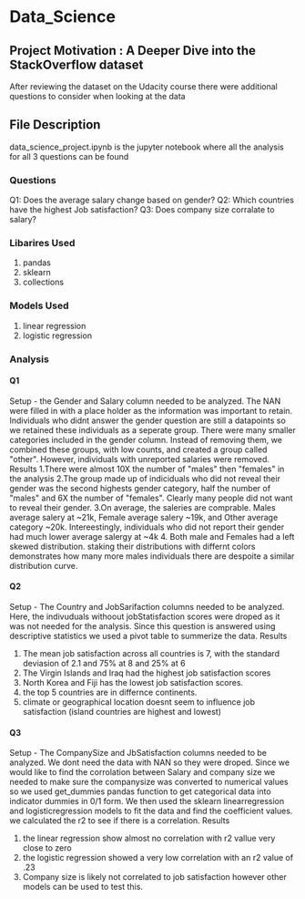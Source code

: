 # Data_Science

## Project Motivation : A Deeper Dive into the StackOverflow dataset
After reviewing the dataset on the Udacity course there were additional questions to consider when looking at the data

## File Description
data_science_project.ipynb is the jupyter notebook where all the analysis for all 3 questions can be found

### Questions 
Q1: Does the average salary change based on gender?
Q2: Which countries have the highest Job satisfaction?
Q3: Does company size corralate to salary? 

### Libarires Used
1. pandas
2. sklearn
3. collections

### Models Used
1. linear regression
2. logistic regression

### Analysis
#### Q1
Setup - the Gender and Salary column needed to be analyzed. The NAN were filled in with a place holder as the information was important to retain. Individuals who didnt answer the gender question are still a datapoints so we retained these individuals as a seperate group. There were many smaller categories included in the gender column. Instead of removing them, we combined these groups, with low counts, and created a group called "other". However, individuals with unreported salaries were removed.
Results 
1.There were almost 10X the number of "males" then "females" in the analysis
2.The group made up of indiciduals who did not reveal their gender was the second highests gender category, half the number of "males" and 6X the number of "females". Clearly many people did not want to reveal their gender.
3.On average, the saleries are comprable. Males average salery at ~21k, Female average salery ~19k, and Other average category ~20k. Intereestingly, individuals who did not report their gender had much lower average salergy at ~4k
4. Both male and Females had a left skewed distribution. staking their distributions with differnt colors demonstrates how many more males individuals there are despoite a similar distribution curve. 

#### Q2
Setup - The Country and JobSarifaction columns needed to be analyzed. Here, the indivuduals withoout jobStatisfaction scores were droped as it was not needed for the analysis. Since this question is answered using descriptive statistics we used a pivot table to summerize the data. 
Results
1.  The mean job satisfaction across all countries is 7, with the standard deviasion of 2.1 and 75% at 8 and 25% at 6 
2. The Virgin Islands and Iraq had the highest job satisfaction scores
3. North Korea and Fiji has the lowest job satisfaction scores.
4. the top 5 countries are in differnce continents.
5. climate or geographical location doesnt seem to influence job satisfaction (island countries are highest and lowest)

#### Q3
Setup - The CompanySize and JbSatisfaction columns needed to be analyzed. We dont need the data with NAN so they were droped. Since we would like to find the corrolation between Salary and company size we needed to make sure the companysize was converted to numerical values so we used get_dummies pandas function to get categorical data into indicator dummies in 0/1 form. We then used the sklearn linearregression and logisticregression models to fit the data and find the coefficient values. we calculated the r2 to see if there is a correlation. 
Results
1. the linear regression show almost no correlation with r2 vallue very close to zero
2. the logistic regression showed a very low correlation with an r2 value of .23
3. Company size is likely not correlated to job satisfaction however other models can be used to test this. 
